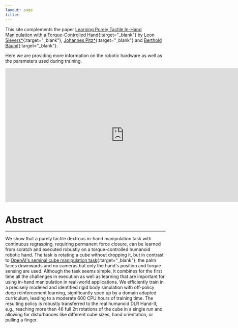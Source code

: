 ```yaml
---
layout: page
title: 
---
```


This site complements the paper [Learning Purely Tactile In-Hand Manipulation with a Torque-Controlled Hand](https://arxiv.org/abs/2204.03698){:target="_blank"} by
[Leon Sievers\*](https://www.linkedin.com/in/leon-sievers/){:target="_blank"}, [Johannes Pitz\*](https://www.linkedin.com/in/johannes-pitz/){:target="_blank"} and [Berthold Bäuml](https://scholar.google.com/citations?hl=en&user=fjvpDsEAAAAJ){:target="_blank"}.

Here we are providing more information on the robotic hardware as well as the parameters used during training.

<p align="center">
<iframe width="746" height="420" src="https://www.youtube.com/embed/ilDlO94lm1g" title="YouTube video player" frameborder="0" allow="accelerometer; autoplay; clipboard-write; encrypted-media; gyroscope; picture-in-picture" allowfullscreen></iframe>
</p>

[comment]: ![Justin](/assets/imgs/index/cube_justin_new.jpg)

# Abstract
---
We show that a purely tactile dextrous in-hand manipulation task with continuous regrasping, requiring permanent force closure, can be learned from scratch and executed robustly on a torque-controlled humanoid robotic hand. The task is rotating a cube without dropping it, but in contrast to [OpenAI's seminal cube manipulation task](https://openai.com/blog/learning-dexterity/){:target="_blank"}, the palm faces downwards and no cameras but only the hand's position and torque sensing are used. Although the task seems simple, it combines for the first time all the challenges in execution as well as learning that are important for using in-hand manipulation in real-world applications. We efficiently train in a precisely modeled and identified rigid body simulation with off-policy deep reinforcement learning, significantly sped up by a domain adapted curriculum, leading to a moderate 600 CPU hours of training time. The resulting policy is robustly transferred to the real humanoid DLR Hand-II, e.g., reaching more than 46 full 2π rotations of the cube in a single run and allowing for disturbances like different cube sizes, hand orientation, or pulling a finger.
